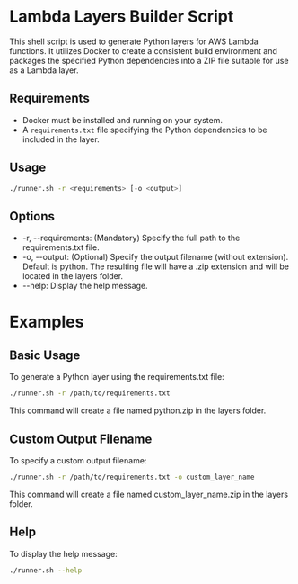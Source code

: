 # Lambda Layers Builder Script

This shell script is used to generate Python layers for AWS Lambda functions. It utilizes Docker to create a consistent build environment and packages the specified Python dependencies into a ZIP file suitable for use as a Lambda layer.

## Requirements

- Docker must be installed and running on your system.
- A `requirements.txt` file specifying the Python dependencies to be included in the layer.

## Usage

```sh
./runner.sh -r <requirements> [-o <output>]
```

## Options

- -r, --requirements: (Mandatory) Specify the full path to the requirements.txt file.
- -o, --output: (Optional) Specify the output filename (without extension). Default is python. The resulting file will have a .zip extension and will be located in the layers folder.
- --help: Display the help message.

# Examples

## Basic Usage

To generate a Python layer using the requirements.txt file:

```sh
./runner.sh -r /path/to/requirements.txt
```

This command will create a file named python.zip in the layers folder.

## Custom Output Filename

To specify a custom output filename:

```sh
./runner.sh -r /path/to/requirements.txt -o custom_layer_name
```

This command will create a file named custom_layer_name.zip in the layers folder.

## Help

To display the help message:

```sh
./runner.sh --help
```